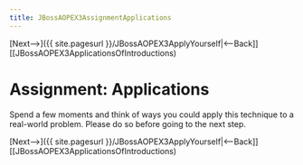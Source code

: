 ```yaml
---
title: JBossAOPEX3AssignmentApplications
---
```

[Next-->]({{ site.pagesurl }}/JBossAOPEX3ApplyYourself|<--Back]] [[JBossAOPEX3ApplicationsOfIntroductions)

# Assignment: Applications
Spend a few moments and think of ways you could apply this technique to a real-world problem. Please do so before going to the next step.

[Next-->]({{ site.pagesurl }}/JBossAOPEX3ApplyYourself|<--Back]] [[JBossAOPEX3ApplicationsOfIntroductions)